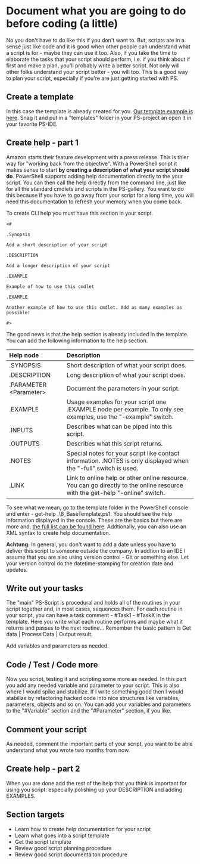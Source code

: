 # Document what you are going to do before coding \(a little\)

No you don't have to do like this if you don't want to. But, scripts are in a sense just like code and it is good when other people can understand what a script is for - maybe they can use it too. Also, if you take the time to elaborate the tasks that your script should perform, i.e. if you think about if first and make a plan, you'll probably write a better script. Not only will other folks understand your script better - you will too. This is a good way to plan your script, especially if you're are just getting started with PS.

## Create a template

In this case the template is already created for you. [Our template example is here](https://www.gitbook.com/book/sspeights/haufe-group-beginning-powershell-guide/edit#/edit/master/Examples/8_BaseTemplate.ps1). Snag it and put in a "templates" folder in your PS-project an open it in your favorite PS-IDE.

## Create help - part 1

Amazon starts their feature development with a press release. This is thier way for "working back from the objective". With a PowerShell script it makes sense to start **by creating a description of what your script should do**. PowerShell supports adding help documentation directly to the your script. You can then call the help directly from the command line, just like for all the standard cmdlets and scripts in the PS-gallery. You want to do this because if you have to go away from your script for a long time, you will need this documentation to refresh your memory when you come back.

To create CLI help you must have this section in your script.

`<#`

`.Synopsis`

`Add a short description of your script`

`.DESCRIPTION`

`Add a longer description of your script`

`.EXAMPLE`

`Example of how to use this cmdlet`

`.EXAMPLE`

`Another example of how to use this cmdlet. Add as many examples as possible!`

`#>`

The good news is that the help section is already included in the template. You can add the following information to the help section.

| Help node | Description |
| :--- | :--- |
| .SYNOPSIS | Short description of what your script does. |
| .DESCRIPTION | Long description of what your script does. |
| .PARAMETER &lt;Parameter&gt; | Document the parameters in your script. |
| .EXAMPLE | Usage examples for your script one .EXAMPLE node per example. To only see examples, use the "-example" switch. |
| .INPUTS | Describes what can be piped into this script. |
| .OUTPUTS | Describes what this script returns. |
| .NOTES | Special notes for your script like contact information. .NOTES is only displayed when the "-full" switch is used. |
| .LINK | Link to online help or other online resource. You can go directly to the online resource with the get-help "-online" switch. |

To see what we mean, go to the template folder in the PowerShell console and enter -  get-help .\8\_BaseTemplate.ps1. You should see the help information displayed in the console. These are the basics but there are more and, [the full list can be found here](https://docs.microsoft.com/en-us/powershell/module/microsoft.powershell.core/about/about_comment_based_help?view=powershell-5.1&viewFallbackFrom=powershell-Microsoft.PowerShell.Core). Addtionally, you can also use an XML syntax to create help documentation.

**Achtung:** In general, you don't want to add a date unless you have to deliver this script to someone outside the company. In addtion to an IDE I assume that you are also using version control - Git or something else. Let your version control do the datetime-stamping for creation date and updates.

## Write out your tasks

The "main" PS-Script is procedural and holds all of the routines in your script together and, in most cases, sequences them. For each routine in your script, you can have a task comment - \#Task1 - \#TaskX in the template. Here you write what each routine performs and maybe what it returns and passes to the next routine... Remember the basic pattern is Get data \| Process Data \| Output result.

Add variables and parameters as needed.

## Code / Test / Code more

Now you script, testing it and scripting some more as needed. In this part you add any needed variable and parameter to your script. This is also where I would spike and stabilize. If I write something good then I would atabilize by refactoring hacked code into nice structures like variables, parameters, objects and so on. You can add your variables and parameters to the "\#Variable" section and the "\#Parameter" section, if you like.

## Comment your script

As needed, comment the important parts of your script, you want to be able understand what you wrote two months from now.

## Create help - part 2

When you are done add the rest of the help that you think is important for using you script: especially polishing up your DESCRIPTION and adding EXAMPLES. 

## Section targets

* Learn how to create help documentation for your script
* Learn what goes into a script template
* Get the script template
* Review good script planning procedure
* Review good script documentaiton procedure



